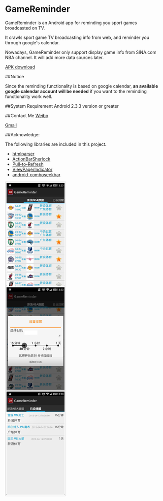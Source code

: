 GameReminder
============

GameReminder is an Android app for reminding you sport games broadcasted on TV.

It crawls sport game TV broadcasting info from web, and reminder you through google's calendar.

Nowadays, GameReminder only support display game info from SINA.com NBA channel. It will add more data sources later.

[APK download](http://github.com/dalang/gamereminder/raw/master/GameReminder.apk)

##Notice

Since the reminding functionality is based on google calendar, **an available google calendar account will be needed** if you want to the reminding functionality work well.

##System Requirement
Android 2.3.3 version or greater

##Contact Me
[Weibo](http://weibo.com/iDalang)

[Gmail](mailto:donguoxing@gmail.com)

##Acknowledge:<br/>

The following libraries are included in this project.

* [htmlparser](http://htmlparser.sourceforge.net/)
* [ActionBarSherlock](http://actionbarsherlock.com/)
* [Pull-to-Refresh](https://github.com/chrisbanes/Android-PullToRefresh)
* [ViewPagerIndicator](http://viewpagerindicator.com/)
* [android-comboseekbar](https://github.com/karabaralex/android-comboseekbar)

![first img](http://github.com/dalang/gamereminder/raw/master/screenshot/01.jpg)

